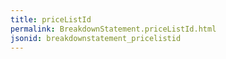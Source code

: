 ```yaml
---
title: priceListId
permalink: BreakdownStatement.priceListId.html
jsonid: breakdownstatement_pricelistid
---
```


